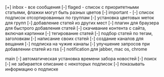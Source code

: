 [+] inbox - все сообщения
[-] flaged - список с приоритетными статьями, флажки могут быть разных цветов
[-] important - 
[-] список подписок отсортированных по группам
[-] установка цветовых меток для групп
[-] добавление статей из других мест
[-] плагин для браузера для быстрого добавления статей
[-] скачивание контента с сайта, включая картинки
[-] тегирование статей
[-] подбор статей по тегам, заголовкам
[-] написание своих статей
[-] создание каналов для вещания
[-] подписка на чужие каналы
[-] улучшение запросов при добавлении статей из rss
[-] notification для jabber, mac os, chrome

main
[-] автоматическая установка времени забора новостей
[-] поиск
[-] не забирается описание с некоторых подписок
[-] показывать информацию о подписке
